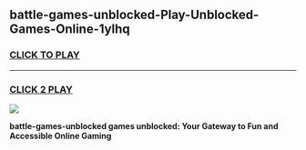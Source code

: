 
## battle-games-unblocked-Play-Unblocked-Games-Online-1ylhq
<h3>
<a href="https://premium76.site?title=battle-games-unblocked&ref=24A">CLICK TO PLAY</a></h3>
<hr>

<h3>
<a href="https://premium76.site?title=battle-games-unblocked&ref=24A">CLICK 2 PLAY</a>
  
</h3>

<a href="https://premium76.site?title=battle-games-unblocked&ref=24A"><img src="https://clearcache.store/games.png"></a>


**battle-games-unblocked games unblocked: Your Gateway to Fun and Accessible Online Gaming**
